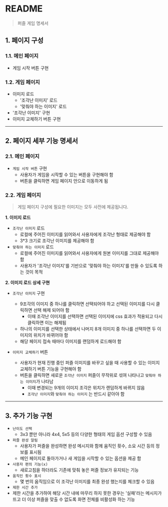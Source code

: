 # README 
> 퍼즐 게임 명세서

## 1. 페이지 구성
### 1.1. 메인 페이지
- 게임 시작 버튼 구현

### 1.2. 게임 페이지
- 이미지 로드
  - '조각난 이미지' 로드
  - '맞춰야 하는 이미지' 로드
- '조각난 이미지' 구현
- 이미지 교체하기 버튼 구현

---

## 2. 페이지 세부 기능 명세서
### 2.1. 메인 페이지
- `게임 시작 버튼` 구현
  - 사용자가 게임을 시작할 수 있는 버튼을 구현해야 함
  - 버튼을 클릭하면 게임 페이지 안으로 이동하게 됨
### 2.2. 게임 페이지
> 게임 페이지 구성에 필요한 이미지는 모두 사전에 제공됩니다.
>

**1. 이미지 로드**
- `조각난 이미지` 로드
  - 로컬에 주어진 이미지를 읽어와서 사용자에게 조각난 형태로 제공해야 함
  - 3*3 크기로 조각난 이미지를 제공해야 함
- `맞춰야 하는 이미지` 로드
  - 로컬에 주어진 이미지를 읽어와서 사용자에게 원본 이미지를 그대로 제공해야 함
  - 사용자가 '조각난 이미지'를 기반으로 '맞춰야 하는 이미지'를 만들 수 있도록 하는 것이 목적

**2. 이미지 로드 상세 구현**
- `조각난 이미지` 구현
  - 9조각의 이미지 중 하나를 클릭하면 선택되어야 하고 선택된 이미지를 다시 클릭하면 선택 해제 되어야 함
    - 이때 조각난 이미지를 선택하면 선택된 이미지에 css 효과가 적용되고 다시 클릭하면 이는 해제됨
  - 하나의 이미지를 선택한 상태에서 나머지 8개 이미지 중 하나를 선택하면 두 이미지의 위치가 바뀌어야 함
  - 해당 페이지 접속 때마다 이미지를 랜덤하게 로드해야 함

- `이미지 교체하기` 버튼
  - 사용자가 현재 진행 중인 퍼즐 이미지를 바꾸고 싶을 때 사용할 수 있는 이미지 교체하기 버튼 기능을 구현해야 함
  - 버튼을 클릭하면 새로운 `조각난 이미지` 퍼즐이 무작위로 섞여 나타나고 `맞춰야 하는 이미지`가 나타남
    - 이때 변경되는 9개의 이미지 조각은 위치가 랜덤하게 바뀌지 않음
    - `조각난 이미지`와 `맞춰야 하는 이미지` 는 반드시 같아야 함

---

## 3. 추가 기능 구현
- `난이도 선택`
  - 3x3 뿐만 아니라 4x4, 5x5 등의 다양한 형태의 게임 옵션 구성할 수 있음
- `퍼즐 완성 알림`
  - 사용자가 퍼즐을 완성하면 완성 메시지와 함께 움직인 횟수, 소요 시간 등의 정보를 표시됨
  - 메인 페이지로 돌아가거나 새 게임을 시작할 수 있는 옵션을 제공 함
- `사용자 편의 기능(x)` 
  - 새로고침을 하더라도 기존에 맞춰 놓은 퍼즐 정보가 유지되는 기능
- `움직인 횟수 표시`
  - 몇 번의 움직임으로 이 조각난 이미지를 최종 완성 했는지를 체크할 수 있음
- `제한 시간 추가` 
- 제한 시간을 추가하여 해당 시간 내에 마무리 하지 못한 경우는 '실패'라는 메시지가 뜨고 더 이상 퍼즐을 맞출 수 없도록 화면 전체를 비활성화 하는 기능